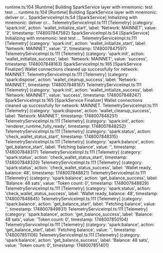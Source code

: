 runtime.ts:104 [Runtime] Building SparkService layer with mnemonic: test test ...
runtime.ts:104 [Runtime] Building SparkService layer with mnemonic: deliver cr...
SparkServiceImpl.ts:54 [SparkService] Initializing with mnemonic: deliver cr...
TelemetryServiceImpl.ts:111 [Telemetry] {category: 'spark:init', action: 'wallet_initialize_start', label: 'Network: MAINNET', value: '2', timestamp: 1748007847582}
SparkServiceImpl.ts:54 [SparkService] Initializing with mnemonic: test test ...
TelemetryServiceImpl.ts:111 [Telemetry] {category: 'spark:init', action: 'wallet_initialize_start', label: 'Network: MAINNET', value: '2', timestamp: 1748007847597}
TelemetryServiceImpl.ts:111 [Telemetry] {category: 'spark:init', action: 'wallet_initialize_success', label: 'Network: MAINNET', value: 'success', timestamp: 1748007848163}
SparkServiceImpl.ts:165 [SparkService Finalizer] Wallet connections cleaned up successfully for network: MAINNET.
TelemetryServiceImpl.ts:111 [Telemetry] {category: 'spark:dispose', action: 'wallet_cleanup_success', label: 'Network: MAINNET', timestamp: 1748007848167}
TelemetryServiceImpl.ts:111 [Telemetry] {category: 'spark:init', action: 'wallet_initialize_success', label: 'Network: MAINNET', value: 'success', timestamp: 1748007848247}
SparkServiceImpl.ts:165 [SparkService Finalizer] Wallet connections cleaned up successfully for network: MAINNET.
TelemetryServiceImpl.ts:111 [Telemetry] {category: 'spark:dispose', action: 'wallet_cleanup_success', label: 'Network: MAINNET', timestamp: 1748007848251}
TelemetryServiceImpl.ts:111 [Telemetry] {category: 'spark:init', action: 'renderer_runtime_fully_ready', timestamp: 1748007848252}
TelemetryServiceImpl.ts:111 [Telemetry] {category: 'spark:status', action: 'check_wallet_status_start', timestamp: 1748007848315}
TelemetryServiceImpl.ts:111 [Telemetry] {category: 'spark:balance', action: 'get_balance_start', label: 'Fetching balance', value: '', timestamp: 1748007848317}
TelemetryServiceImpl.ts:111 [Telemetry] {category: 'spark:status', action: 'check_wallet_status_start', timestamp: 1748007848320}
TelemetryServiceImpl.ts:111 [Telemetry] {category: 'spark:status', action: 'check_wallet_status_success', label: 'Wallet ready, balance: 48', timestamp: 1748007848821}
TelemetryServiceImpl.ts:111 [Telemetry] {category: 'spark:balance', action: 'get_balance_success', label: 'Balance: 48 sats', value: 'Token count: 0', timestamp: 1748007848829}
TelemetryServiceImpl.ts:111 [Telemetry] {category: 'spark:status', action: 'check_wallet_status_success', label: 'Wallet ready, balance: 48', timestamp: 1748007848845}
TelemetryServiceImpl.ts:111 [Telemetry] {category: 'spark:balance', action: 'get_balance_start', label: 'Fetching balance', value: '', timestamp: 1748007849831}
TelemetryServiceImpl.ts:111 [Telemetry] {category: 'spark:balance', action: 'get_balance_success', label: 'Balance: 48 sats', value: 'Token count: 0', timestamp: 1748007850104}
TelemetryServiceImpl.ts:111 [Telemetry] {category: 'spark:balance', action: 'get_balance_start', label: 'Fetching balance', value: '', timestamp: 1748007851106}
TelemetryServiceImpl.ts:111 [Telemetry] {category: 'spark:balance', action: 'get_balance_success', label: 'Balance: 48 sats', value: 'Token count: 0', timestamp: 1748007851401}
